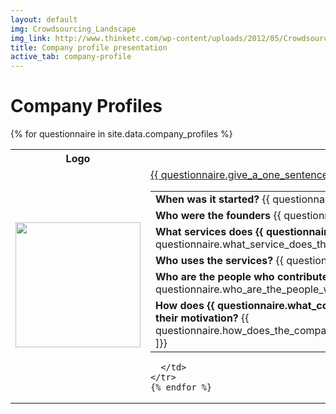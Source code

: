 ```yaml
---
layout: default
img: Crowdsourcing_Landscape
img_link: http://www.thinketc.com/wp-content/uploads/2012/05/Crowdsourcing_Landscape.jpg
title: Company profile presentation
active_tab: company-profile
---
```


Company Profiles
=============================================================



<table class="table table-striped"> 
  <tbody>
    <tr>
      <th>Logo</th>
      <th>Company</th>
    </tr>
    {% for questionnaire  in site.data.company_profiles %}
   <tr>
      <td>
	<a href="{{ questionnaire.give_a_url_for_the_companys_website }}"><img src="{{ questionnaire.give_a_url_for_the_companys_logo }}" width="200" /></a>
      </td>
      <td>
<div class="panel-group" id="accordion">
  <div class="panel panel-default">
    <div class="panel-heading">
      <div class="panel-title">
        <a data-toggle="collapse" data-parent="#accordion" href="#{{ questionnaire.what_company_are_you_profiling }}">
	{{ questionnaire.give_a_one_sentence_description_of_the_company }} 
        </a>
      </div>
    </div>
    <div id="{{ questionnaire.what_company_are_you_profiling }}" class="panel-collapse collapse">
      <div class="panel-body">
<table class="table"> 
  <tbody>
	<tr>
	    <td>
		<b>When was it started?</b> {{ questionnaire.when_was_the_company_started }}
	    </td>
	</tr>
	<tr>
	    <td>
		<b>Who were the founders</b> {{ questionnaire.who_were_the_founders ]}}
	    </td>
	</tr>
	<tr>
	    <td>
		<b>What services does {{ questionnaire.what_company_are_you_profiling }} provide?</b> {{ questionnaire.what_service_does_the_company_provide ]}}
	    </td>
	</tr>
	<tr>
	    <td>
		<b>Who uses the services?</b> {{ questionnaire.what_is_an_example_of_how_someone_uses_this_service ]}}
	    </td>
	</tr>
	<tr>
	    <td>
		<b>Who are the people who contribute the services?</b> {{ questionnaire.who_are_the_people_who_contribute_services ]}}
	    </td>
	</tr>
	<tr>
	    <td>
		<b>How does {{ questionnaire.what_company_are_you_profiling }} incentivize them to contribute, or what is their motivation?</b> {{ questionnaire.how_does_the_company_incentivize_them_to_contribute_or_what_motivates_them_to_participate_: ]}}
	    </td>
	</tr>
  </tbody>
</table>
      </div>
    </div>
  </div>
</div>

      </td>
    </tr>
    {% endfor %}
  </tbody>
</table>
 